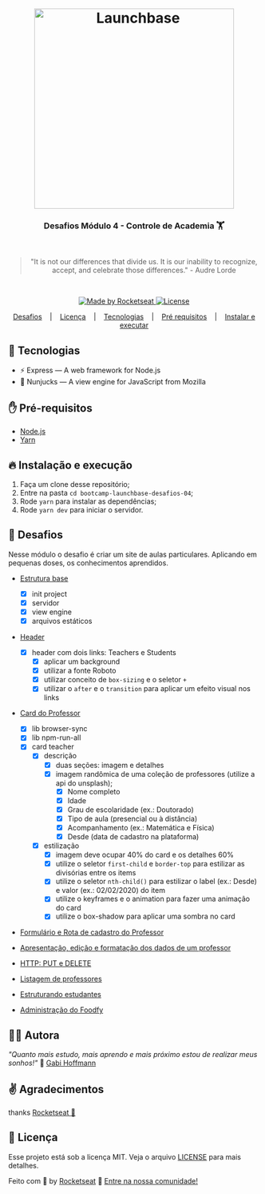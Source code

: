 <h1 align="center">
    <img alt="Launchbase" src="https://storage.googleapis.com/golden-wind/bootcamp-launchbase/logo.png" width="400px" />
</h1>
<h3 align="center">
  Desafios Módulo 4 - Controle de Academia 🏋️
</h3>
<br/>
<blockquote align="center">"It is not our differences that divide us. It is our inability to recognize, accept, and celebrate those differences." - Audre Lorde</blockquote>
<br/>
<p align="center">
  <a href="https://rocketseat.com.br">
    <img alt="Made by Rocketseat" src="https://img.shields.io/badge/made%20by-Rocketseat-%23F8952D">
  </a>
  <a href="LICENSE" >
    <img alt="License" src="https://img.shields.io/badge/license-MIT-%23F8952D">
  </a>
</p>

<p align="center">
    <a href="#rocket-desafios">Desafios</a>
    &nbsp;&nbsp;&nbsp;|&nbsp;&nbsp;&nbsp;
    <a href="#memo-licença">Licença</a>
    &nbsp;&nbsp;&nbsp;|&nbsp;&nbsp;&nbsp;
    <a href="#rocket-tecnologias">Tecnologias</a>
    &nbsp;&nbsp;&nbsp;|&nbsp;&nbsp;&nbsp;
    <a href="#hand-pré-requisitos">Pré requisitos</a>
    &nbsp;&nbsp;&nbsp;|&nbsp;&nbsp;&nbsp;
    <a href="#fire-instalação-e-execução">Instalar e executar</a>
</p>

## :rocket: Tecnologias

- ⚡ Express — A web framework for Node.js
- 🥷 Nunjucks — A view engine for JavaScript from Mozilla

## :hand: Pré-requisitos

- [Node.js](https://nodejs.org/en/)
- [Yarn](https://yarnpkg.com/pt-BR/docs/install)

## :fire: Instalação e execução

1. Faça um clone desse repositório;
2. Entre na pasta `cd bootcamp-launchbase-desafios-04`;
3. Rode `yarn` para instalar as dependências;
4. Rode `yarn dev` para iniciar o servidor.

## :rocket: Desafios

Nesse módulo o desafio é criar um site de aulas particulares. Aplicando em pequenas doses, os conhecimentos aprendidos.

- [Estrutura base](#)
  - [x] init project
  - [x] servidor
  - [x] view engine
  - [x] arquivos estáticos
- [Header](#)
  - [x] header com dois links: Teachers e Students
    - [x] aplicar um background
    - [x] utilizar a fonte Roboto
    - [x] utilizar conceito de `box-sizing` e o seletor `+`
    - [x] utilizar o `after` e o `transition` para aplicar um efeito visual nos links
- [Card do Professor](#)

  - [x] lib browser-sync
  - [x] lib npm-run-all
  - [x] card teacher
    - [x] descrição
      - [x] duas seções: imagem e detalhes
      - [x] imagem randômica de uma coleção de professores (utilize a api do unsplash);
        - [x] Nome completo
        - [x] Idade
        - [x] Grau de escolaridade (ex.: Doutorado)
        - [x] Tipo de aula (presencial ou à distância)
        - [x] Acompanhamento (ex.: Matemática e Física)
        - [x] Desde (data de cadastro na plataforma)
    - [x] estilização
      - [x] imagem deve ocupar 40% do card e os detalhes 60%
      - [x] utilize o seletor `first-child` e `border-top` para estilizar as divisórias entre os items
      - [x] utilize o seletor `nth-child()` para estilizar o label (ex.: Desde) e valor (ex.: 02/02/2020) do item
      - [x] utilize o keyframes e o animation para fazer uma animação do card
      - [x] utilize o box-shadow para aplicar uma sombra no card

- [Formulário e Rota de cadastro do Professor]()
- [Apresentação, edição e formatação dos dados de um professor]()
- [HTTP: PUT e DELETE]()
- [Listagem de professores]()
- [Estruturando estudantes]()
- [Administração do Foodfy]()

## 👩‍💻 Autora

_"Quanto mais estudo, mais aprendo e mais próximo estou de realizar meus sonhos!"_ 🤍 [Gabi Hoffmann](https://www.linkedin.com/in/agfhoffmann)

## ✌️ Agradecimentos

thanks [Rocketseat 🚀](https://rocketseat.com.br/)

## :memo: Licença

Esse projeto está sob a licença MIT. Veja o arquivo [LICENSE](/LICENSE) para mais detalhes.

Feito com :purple_heart: by [Rocketseat](https://rocketseat.com.br) :wave: [Entre na nossa comunidade!](https://discordapp.com/invite/gCRAFhc)
